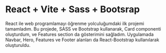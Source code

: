 # React + Vite + Sass + Bootsrap

React ile web programlamayı öğrenme yolculuğumdaki ilk projemi tamamladım.
Bu projede, SASS ve Bootstrap kullanarak, Card componenti oluşturdum, ve Features section da gösterimini sağladım.
Uygulamada Navbar, Hero, Features ve Footer alanları da React-Bootstrap kullanılarak oluşturuldu.
